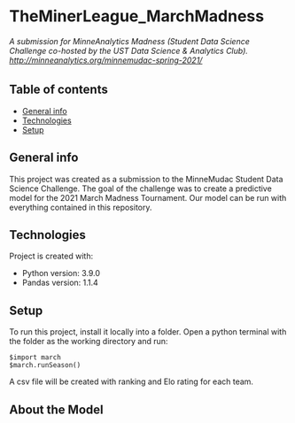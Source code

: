 # TheMinerLeague_MarchMadness

###### A submission for MinneAnalytics Madness (Student Data Science Challenge co-hosted by the UST Data Science & Analytics Club).  http://minneanalytics.org/minnemudac-spring-2021/ 
####
## Table of contents
* [General info](#general-info)
* [Technologies](#technologies)
* [Setup](#setup)

## General info

This project was created as a submission to the MinneMudac Student Data Science Challenge. The goal of the challenge was to create a predictive model for the 2021 March Madness Tournament.  Our model can be run with everything contained in this repository. 
	
## Technologies
Project is created with:
* Python version: 3.9.0
* Pandas version: 1.1.4
	
## Setup
To run this project, install it locally into a folder. Open a python terminal with the folder as the working directory and run:

```
$import march
$march.runSeason()
```
A csv file will be created with ranking and Elo rating for each team.

## About the Model

